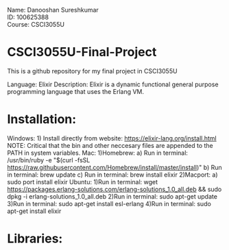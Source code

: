 Name: Danooshan Sureshkumar  
ID: 100625388  
Course: CSCI3055U  

# CSCI3055U-Final-Project
This is a github repository for my final project in CSCI3055U

Language: Elixir
Description: Elixir is a dynamic functional general purpose programming language that uses the Erlang VM.

# Installation: 
  Windows: 
    1) Install directly from website: https://elixir-lang.org/install.html
       NOTE: Critical that the bin and other neccesary files are appended to the PATH in system variables.
  Mac:
    1)Homebrew: 
      a) Run in terminal: /usr/bin/ruby -e "$(curl -fsSL https://raw.githubusercontent.com/Homebrew/install/master/install)"
      b) Run in terminal: brew update
      c) Run in terminal: brew install elixir
    2)Macport:
      a) sudo port install elixir
  Ubuntu:
    1)Run in terminal: wget https://packages.erlang-solutions.com/erlang-solutions_1.0_all.deb && sudo dpkg -i erlang-solutions_1.0_all.deb
    2)Run in terminal: sudo apt-get update
    3)Run in terminal: sudo apt-get install esl-erlang
    4)Run in terminal: sudo apt-get install elixir
    
# Libraries:  
